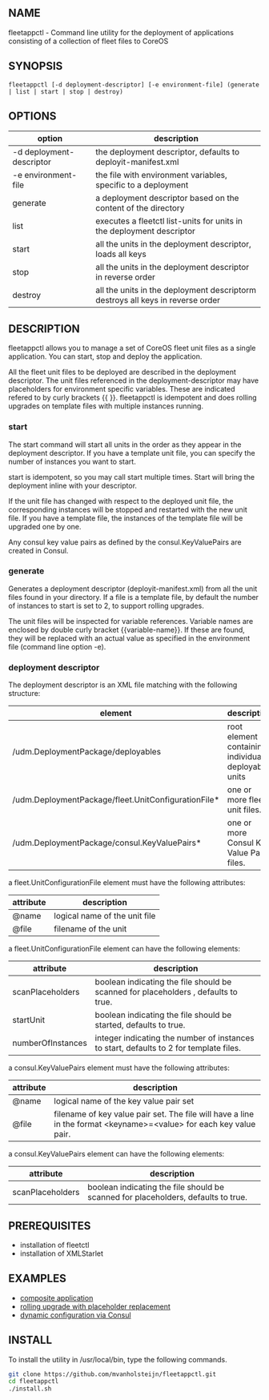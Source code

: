## NAME
fleetappctl - Command line utility for the deployment of applications consisting of a collection of fleet files to CoreOS 

## SYNOPSIS
```
fleetappctl [-d deployment-descriptor] [-e environment-file] (generate | list | start | stop | destroy)
```

## OPTIONS
option				| description
--------------------------------|---------------------------------------------------------------------
-d deployment-descriptor	| the deployment descriptor, defaults to deployit-manifest.xml
-e environment-file		| the file with environment variables, specific to a deployment
generate			| a deployment descriptor based on the content of the directory
list				| executes a fleetctl list-units for units in the deployment descriptor
start				| all the units in the deployment descriptor, loads all keys
stop				| all the units in the deployment descriptor in reverse order
destroy				| all the units in the deployment descriptorm destroys all keys in reverse order

## DESCRIPTION
fleetappctl allows you to manage a set of CoreOS fleet unit files as a single application. You can start, stop and deploy
the application.

All the fleet unit files to be deployed are described in the deployment descriptor. The unit files referenced in the 
deployment-descriptor may have placeholders for environment specific variables. These are indicated refered to by curly brackets {{ }}.
fleetappctl is idempotent and does rolling upgrades on template files with multiple instances running.

### start
The start command will start all units in the order as they appear in the deployment descriptor. If you have a template
unit file, you can specify the number of instances you want to start.

start is idempotent, so you may call start multiple times. Start will bring the deployment inline with your descriptor.

If the unit file has changed with respect to the deployed unit file, the corresponding instances will be stopped and restarted with the new
unit file. If you have a template file, the instances of the template file will be upgraded one by one.

Any consul key value pairs as defined by the consul.KeyValuePairs are created in Consul.

### generate
Generates a deployment descriptor (deployit-manifest.xml) from all the unit files found in your directory. If a file is a template
file, by default the number of instances to start is set to 2, to support rolling upgrades.

The unit files will be inspected for variable references. Variable names are enclosed by double curly bracket {{variable-name}}. If
these are found, they will be replaced with an actual value as specified in the environment file (command line option -e).

### deployment descriptor
The deployment descriptor is an XML file matching with the following structure:

element							| description
--------------------------------------------------------|----------------------------------------------------
/udm.DeploymentPackage/deployables			| root element containing individual deployable units
/udm.DeploymentPackage/fleet.UnitConfigurationFile*	| one or more fleet unit files.
/udm.DeploymentPackage/consul.KeyValuePairs*		| one or more Consul Key Value Pair files.

a fleet.UnitConfigurationFile element must have the following attributes:

attribute 		| description
------------------------|------------------------------------------------------------------------------------
@name			| logical name of the unit file
@file			| filename of the unit

a fleet.UnitConfigurationFile element can have the following elements:

attribute 		| description
------------------------|------------------------------------------------------------------------------------
scanPlaceholders	| boolean indicating the file should be scanned for placeholders , defaults to true.
startUnit		| boolean indicating the file should be started, defaults to true.
numberOfInstances	| integer indicating the number of instances to start, defaults to 2 for template files.

a consul.KeyValuePairs element must have the following attributes:

attribute 		| description
------------------------|------------------------------------------------------------------------------------
@name			| logical name of the key value pair set
@file			| filename of key value pair set. The file will have a line in the format &lt;keyname>=&lt;value> for each key value pair.

a consul.KeyValuePairs element can have the following elements:

attribute 		| description
------------------------|------------------------------------------------------------------------------------
scanPlaceholders	| boolean indicating the file should be scanned for placeholders, defaults to true.

## PREREQUISITES
* installation of fleetctl
* installation of XMLStarlet

##  EXAMPLES
* [composite application](/examples/redis-app/README.md)
* [rolling upgrade with placeholder replacement](/examples/paas-monitor/README.md)
* [dynamic configuration via Consul](/examples/envconsul/README.md)

## INSTALL
To install the utility in /usr/local/bin, type the following commands.

```bash
git clone https://github.com/mvanholsteijn/fleetappctl.git
cd fleetappctl
./install.sh
```
